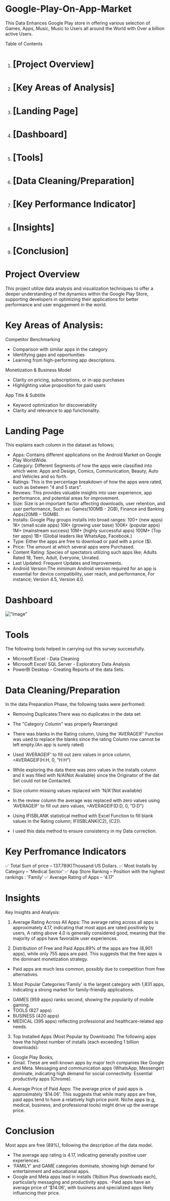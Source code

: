 # Google-Play-On-App-Market
This Data Enhances Google Play store in offering various selection of Games, Apps, Music, Music to Users all around the World with Over a billion active Users. 

Table of Contents
1. # [Project Overview]
2. # [Key Areas of Analysis]
3. # [Landing Page]
4. # [Dashboard]
5. # [Tools]
6. # [Data Cleaning/Preparation]
7. # [Key Performance Indicator]
8. # [Insights]
9. # [Conclusion]

# Project Overview
This project utilize data analysis and visualization techniques to offer a deeper understanding of the dynamics within the Google Play Store, supporting developers in optimizing their applications for better performance and user engagement in the world.
  
# Key Areas of Analysis:
  Competitor Benchmarking
- Comparison with similar apps in the category
- Identifying gaps and opportunities
- Learning from high-performing app descriptions.

 Monetization & Business Model
- Clarity on pricing, subscriptions, or in-app purchases
- Highlighting value proposition for paid users

 App Title & Subtitle
- Keyword optimization for discoverability
- Clarity and relevance to app functionality.

 # Landing Page
This explains each column in the dataset as follows;

   - Apps: Contains different applications on the Android Market on Google Play WorldWide.
   - Category: Different Segments of how the apps were classified into which were: Apps and Design, Comics, Communication, Beauty, Auto and Vehicles and so forth.
   - Ratings: This is the percentage breakdown of how the apps were rated, such as between "4 and 5 stars".
   - Reviews: This provides valuable insights into user experience, app performance, and potential areas for improvement.
   - Size: Size is an important factor affecting downloads, user retention, and user performance, Such as: Games(100MB - 2GB), Finance and Banking Apps(20MB – 150MB).
   - Installs: Google Play groups installs into broad ranges:
   100+ (new apps)
   1K+ (small scale apps)
  10K+ (growing user base)
  100K+ (popular apps)
  1M+ (mainstream success)
 10M+ (highly successful apps)
 100M+ (Top tier apps)
 1B+ (Global leaders like WhatsApp, Facebook.)
  - Type: Either the apps are free to download or paid with a price ($).
  - Price: The amount at which several apps were Purchased.
  - Content Rating: Species of spectators utilizing such apps like; Adults Rated 18, Teen, Adult, Everyone, Unrated.
  - Last Updated: Frequent Updates and Improvements.
  - Android Version:The minimum Android version required for an app is essential for device compatibility, user reach, and performance, For instance; Version 4.5, Version 4.0.
  
# Dashboard
<img src= https://github.com/user-attachments/assets/3594ba90-d74d-42d2-9778-4bf111b76b92 width=”400” height=”250” alt=”Image”>


# Tools
The following tools helped in carrying out this survey successfully.

- Microsoft Excel - Data Cleaning
- Microsoft Excel/ SQL Server - Exploratory Data Analysis
- PowerBI Desktop - Creating Reports of the data Sets.

# Data Cleaning/Preparation
In the data Preparation Phase, the following tasks were perfromed:

- Removing Duplicates:There was no duplicates in the data set
- The "Category Column" was properly Rearranged
- There was blanks in the Rating column, Using the 'AVERAGEIF' Function was used to replace the blanks since the rating Column row cannot be left empty.(An app is surely rated)
- Used 'AVERAGEIF' to fill out zero values in price column, =AVERAGEIF(H:H, 0, "H:H")
- While exploring the data there was zero values in the installs column and it was filled with N/A(Not Available) since the Originator of the dat Set could not be Contacted.
- Size column missing values replaced with 'N/A'(Not available)
- In the review column the average was replaced with zero values using 'AVERAGEIF' to fill out zero values, =AVERAGEIF(D:D, 0, "D:D")
- Using IFISBLANK  statistical method with Excel Function to fill blank values in the Rating column; IF(ISBLANK(C2), (C2)).
  
- I used this data method to ensure consistency in my Data correction.
  


# Key Perfromance Indicators
✅ Total Sum of price – 137.78(K)Thousand US Dollars.
✅ Most Installs by Category – 'Medical Sector'
✅ App Store Ranking – Position with the highest rankings : 'Family'
✅ Average Rating of Apps – '4.17'

# Insights
   Key Insights and Analysis:
1. Average Rating Across All Apps:
   The average rating across all apps is approximately 4.17, indicating that most apps are rated positively by users, A rating above 4.0 is generally considered good, meaning that the majority of apps have favorable user experiences.
   
2. Distribution of Free and Paid Apps:89% of the apps are free (8,901 apps), while only 755 apps are paid. This suggests that the free apps is the dominant monetization strategy.
 - Paid apps are much less common, possibly due to competition from free alternatives.

3. Most Popular Categories:'Family' is the largest category with 1,831 apps, indicating a strong market for family-friendly applications.
- GAMES (959 apps) ranks second, showing the popularity of mobile gaming.
- TOOLS (827 apps) 
- BUSINESS (420 apps) 
- MEDICAL (395 apps) reflecting professional and healthcare-related app needs.

3. Top Installed Apps (Most Popular by Downloads)
The following apps have the highest number of installs (each exceeding 1 billion downloads):

- Google Play Books,
- Gmail.
  These are well-known apps by major tech companies like Google and Meta.
Messaging and communication apps (WhatsApp, Messenger) dominate, indicating high demand for social connectivity.
Essential productivity apps (Chrome).

4. Average Price of Paid Apps: The average price of paid apps is approximately '$14.06'. This suggests that while many apps are free, paid apps tend to have a relatively high price point.
Niche apps (e.g, medical, business, and professional tools) might drive up the average price.


# Conclusion
Most apps are free (89%), following the  description of the data model.
- The average app rating is 4.17, indicating generally positive user experiences.
- 'FAMILY' and GAME categories dominate, showing high demand for entertainment and educational apps.
- Google and Meta apps lead in installs (1billion Plus downloads each), particularly messaging and productivity apps.
-Paid apps have an average price of '$14.06', with business and specialized apps likely influencing their price.

